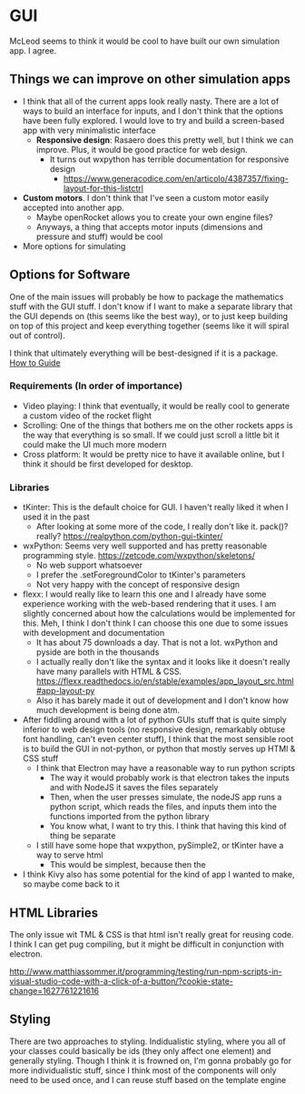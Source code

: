 # GUI

McLeod seems to think it would be cool to have built our own simulation app. I agree.

## Things we can improve on other simulation apps
- I think that all of the current apps look really nasty. There are a lot of ways to build an interface for inputs, and I don't think that the options have been fully explored. I would love to try and build a screen-based app with very minimalistic interface
    - **Responsive design**: Rasaero does this pretty well, but I think we can improve. Plus, it would be good practice for web design.
        - It turns out wxpython has terrible documentation for responsive design
            - https://www.generacodice.com/en/articolo/4387357/fixing-layout-for-this-listctrl
- **Custom motors**. I don't think that I've seen a custom motor easily accepted into another app.
    - Maybe openRocket allows you to create your own engine files?
    - Anyways, a thing that accepts motor inputs (dimensions and pressure and stuff) would be cool
- More options for simulating

## Options for Software
One of the main issues will probably be how to package the mathematics stuff with the GUI stuff. I don't know if I want to make a separate library that the GUI depends on (this seems like the best way), or to just keep building on top of this project and keep everything together (seems like it will spiral out of control).

I think that ultimately everything will be best-designed if it is a package. [How to Guide](https://packaging.python.org/tutorials/packaging-projects/)

### Requirements (In order of importance)
- Video playing: I think that eventually, it would be really cool to generate a custom video of the rocket flight
- Scrolling: One of the things that bothers me on the other rockets apps is the way that everything is so small. If we could just scroll a little bit it could make the UI much more modern
- Cross platform: It would be pretty nice to have it available online, but I think it should be first developed for desktop.

### Libraries
- tKinter: This is the default choice for GUI. I haven't really liked it when I used it in the past
    - After looking at some more of the code, I really don't like it. pack()? really? https://realpython.com/python-gui-tkinter/
- wxPython: Seems very well supported and has pretty reasonable programming style. https://zetcode.com/wxpython/skeletons/
    - No web support whatsoever 
    - I prefer the .setForegroundColor to tKinter's parameters
    - Not very happy with the concept of responsive design
- flexx: I would really like to learn this one and I already have some experience working with the web-based rendering that it uses. I am slightly concerned about how the calculations would be implemented for this. Meh, I think I don't think I can choose this one due to some issues with development and documentation
    - It has about 75 downloads a day. That is not a lot. wxPython and pyside are both in the thousands
    - I actually really don't like the syntax and it looks like it doesn't really have many parallels with HTML & CSS. https://flexx.readthedocs.io/en/stable/examples/app_layout_src.html#app-layout-py
    - Also it has barely made it out of development and I don't know how much development is being done atm.
- After fiddling around with a lot of python GUIs stuff that is quite simply inferior to web design tools (no responsive design, remarkably obtuse font handling, can't even center stuff), I think that the most sensible root is to build the GUI in not-python, or python that mostly serves up HTMl & CSS stuff
    - I think that Electron may have a reasonable way to run python scripts
        - The way it would probably work is that electron takes the inputs and with NodeJS it saves the files separately
        - Then, when the user presses simulate, the nodeJS app runs a python script, which reads the files, and inputs them into the functions imported from the python library
        - You know what, I want to try this. I think that having this kind of thing be separate
    - I still have some hope that wxpython, pySimple2, or tKinter have a way to serve html
        - This would be simplest, because then the 
- I think Kivy also has some potential for the kind of app I wanted to make, so maybe come back to it


## HTML Libraries
The only issue wit TML & CSS is that html isn't really great for reusing code. I think I can get pug compiling, but it might be difficult in conjunction with electron.

http://www.matthiassommer.it/programming/testing/run-npm-scripts-in-visual-studio-code-with-a-click-of-a-button/?cookie-state-change=1627761221616

## Styling
There are two approaches to styling. Indidualistic styling, where you all of your classes could basically be ids (they only affect one element) and generally styling. Though I think it is frowned on, I'm gonna probably go for more individualistic stuff, since I think most of the components will only need to be used once, and I can reuse stuff based on the template engine


<!-- TODO: I should probably separate the renderer js from the main js -->
